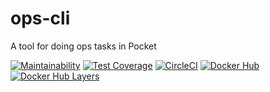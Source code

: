 # ops-cli
A tool for doing ops tasks in Pocket

[![Maintainability](https://api.codeclimate.com/v1/badges/a4c91a5f161636d539a4/maintainability)](https://codeclimate.com/repos/5d047524d4b356018b0042b5/maintainability) 
[![Test Coverage](https://api.codeclimate.com/v1/badges/a4c91a5f161636d539a4/test_coverage)](https://codeclimate.com/repos/5d047524d4b356018b0042b5/test_coverage) 
[![CircleCI](https://circleci.com/gh/Pocket/ops-cli.svg?style=svg&circle-token=53abf0300de072f9621a49e33e89d5d45619147b)](https://circleci.com/gh/Pocket/ops-cli)
[![Docker Hub](https://images.microbadger.com/badges/version/pocket/ops-cli.svg)](https://microbadger.com/images/pocket/ops-cli)
[![Docker Hub Layers](https://images.microbadger.com/badges/image/pocket/ops-cli.svg)](https://microbadger.com/images/pocket/ops-cli)